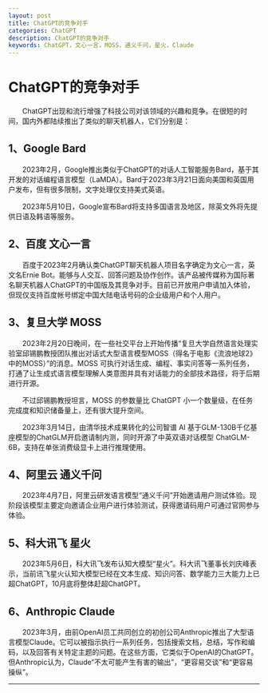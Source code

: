 ```yaml
---
layout: post
title: ChatGPT的竞争对手
categories: ChatGPT
description: ChatGPT的竞争对手
keywords: ChatGPT，文心一言，MOSS，通义千问，星火，Claude
---
```


# ChatGPT的竞争对手

&emsp;&emsp;ChatGPT出现和流行增强了科技公司对该领域的兴趣和竞争。在很短的时间，国内外都陆续推出了类似的聊天机器人，它们分别是：

## 1、Google Bard

&emsp;&emsp;2023年2月，Google推出类似于ChatGPT的对话人工智能服务Bard，基于其开发的对话编程语言模型（LaMDA）。Bard于2023年3月21日面向美国和英国用户发布，但有很多限制，文字处理仅支持美式英语。

&emsp;&emsp;2023年5月10日，Google宣布Bard将支持多国语言及地区，除英文外将先提供日语及韩语等服务。

## 2、百度 文心一言

&emsp;&emsp;百度于2023年2月确认类ChatGPT聊天机器人项目名字确定为文心一言，英文名Ernie Bot。能够与人交互、回答问题及协作创作。该产品被传媒称为国际著名聊天机器人ChatGPT的中国版及其竞争对手。目前已开放用户申请加入体验，但现仅支持百度帐号绑定中国大陆电话号码的企业级用户和个人用户。

## 3、复旦大学 MOSS

&emsp;&emsp;2023年2月20日晚间，在一些社交平台上开始传播“复旦大学自然语言处理实验室邱锡鹏教授团队推出对话式大型语言模型MOSS（得名于电影《流浪地球2》中的MOSS）”的消息。MOSS 可执行对话生成、编程、事实问答等一系列任务，打通了让生成式语言模型理解人类意图并具有对话能力的全部技术路径，将于后期进行开源。

&emsp;&emsp;不过邱锡鹏教授坦言，MOSS 的参数量比 ChatGPT 小一个数量级，在任务完成度和知识储备量上，还有很大提升空间。

&emsp;&emsp;2023年3月14日，由清华技术成果转化的公司智谱 AI 基于GLM-130B千亿基座模型的ChatGLM开启邀请制内测，同时开源了中英双语对话模型 ChatGLM-6B，支持在单张消费级显卡上进行推理使用。

## 4、阿里云 通义千问

&emsp;&emsp;2023年4月7日，阿里云研发语言模型“通义千问”开始邀请用户测试体验。现阶段该模型主要定向邀请企业用户进行体验测试，获得邀请码用户可通过官网参与体验。

## 5、科大讯飞 星火

&emsp;&emsp;2023年5月6日，科大讯飞发布认知大模型“星火”。科大讯飞董事长刘庆峰表示，当前讯飞星火认知大模型已经在文本生成、知识问答、数学能力三大能力上已超ChatGPT，10月底将整体赶超ChatGPT。

## 6、Anthropic Claude

&emsp;&emsp;2023年3月，由前OpenAI员工共同创立的初创公司Anthropic推出了大型语言模型Claude。它可以被指示执行一系列任务，包括搜索文档，总结，写作和编码，以及回答有关特定主题的问题。在这些方面，它类似于OpenAI的ChatGPT。但Anthropic认为，Claude“不太可能产生有害的输出”，“更容易交谈”和“更容易操纵”。

*****


